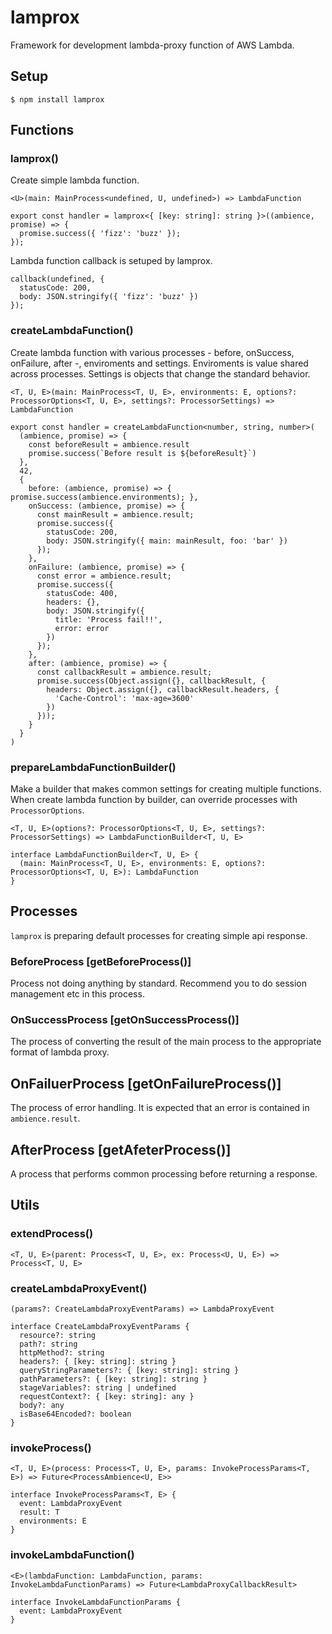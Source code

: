 # lamprox
Framework for development lambda-proxy function of AWS Lambda.

## Setup

```
$ npm install lamprox
```

## Functions
### lamprox()
Create simple lambda function.

```
<U>(main: MainProcess<undefined, U, undefined>) => LambdaFunction
```

```
export const handler = lamprox<{ [key: string]: string }>((ambience, promise) => {
  promise.success({ 'fizz': 'buzz' });
});
```

Lambda function callback is setuped by lamprox.

```
callback(undefined, {
  statusCode: 200,
  body: JSON.stringify({ 'fizz': 'buzz' })
});
```

### createLambdaFunction()
Create lambda function with various processes - before, onSuccess, onFailure, after -, enviroments and settings.
Enviroments is value shared across processes.
Settings is objects that change the standard behavior.

```
<T, U, E>(main: MainProcess<T, U, E>, environments: E, options?: ProcessorOptions<T, U, E>, settings?: ProcessorSettings) => LambdaFunction
```

```
export const handler = createLambdaFunction<number, string, number>(
  (ambience, promise) => {
    const beforeResult = ambience.result
    promise.success(`Before result is ${beforeResult}`)
  },
  42,
  {
    before: (ambience, promise) => { promise.success(ambience.environments); },
    onSuccess: (ambience, promise) => {
      const mainResult = ambience.result;
      promise.success({
        statusCode: 200,
        body: JSON.stringify({ main: mainResult, foo: 'bar' })
      });
    },
    onFailure: (ambience, promise) => {
      const error = ambience.result;
      promise.success({
        statusCode: 400,
        headers: {},
        body: JSON.stringify({
          title: 'Process fail!!',
          error: error
        })
      });
    },
    after: (ambience, promise) => {
      const callbackResult = ambience.result;
      promise.success(Object.assign({}, callbackResult, {
        headers: Object.assign({}, callbackResult.headers, {
          'Cache-Control': 'max-age=3600'
        })
      }));
    }
  }
)
```

### prepareLambdaFunctionBuilder()
Make a builder that makes common settings for creating multiple functions.
When create lambda function by builder, can override processes with `ProcessorOptions`.

```
<T, U, E>(options?: ProcessorOptions<T, U, E>, settings?: ProcessorSettings) => LambdaFunctionBuilder<T, U, E>
```

```
interface LambdaFunctionBuilder<T, U, E> {
  (main: MainProcess<T, U, E>, environments: E, options?: ProcessorOptions<T, U, E>): LambdaFunction
}
```

## Processes
`lamprox` is preparing default processes for creating simple api response.

### BeforeProcess [getBeforeProcess()]
Process not doing anything by standard.
Recommend you to do session management etc in this process.

### OnSuccessProcess [getOnSuccessProcess()]
The process of converting the result of the main process to the appropriate format of lambda proxy.

## OnFailuerProcess [getOnFailureProcess()]
The process of error handling.
It is expected that an error is contained in `ambience.result`.

## AfterProcess [getAfeterProcess()]
A process that performs common processing before returning a response.

## Utils
### extendProcess()
```
<T, U, E>(parent: Process<T, U, E>, ex: Process<U, U, E>) => Process<T, U, E>
```

### createLambdaProxyEvent()
```
(params?: CreateLambdaProxyEventParams) => LambdaProxyEvent
```

```
interface CreateLambdaProxyEventParams {
  resource?: string
  path?: string
  httpMethod?: string
  headers?: { [key: string]: string }
  queryStringParameters?: { [key: string]: string }
  pathParameters?: { [key: string]: string }
  stageVariables?: string | undefined
  requestContext?: { [key: string]: any }
  body?: any
  isBase64Encoded?: boolean
}
```

### invokeProcess()
```
<T, U, E>(process: Process<T, U, E>, params: InvokeProcessParams<T, E>) => Future<ProcessAmbience<U, E>>
```

```
interface InvokeProcessParams<T, E> {
  event: LambdaProxyEvent
  result: T
  environments: E
}
```

### invokeLambdaFunction()
```
<E>(lambdaFunction: LambdaFunction, params: InvokeLambdaFunctionParams) => Future<LambdaProxyCallbackResult>
```

```
interface InvokeLambdaFunctionParams {
  event: LambdaProxyEvent
}
```
